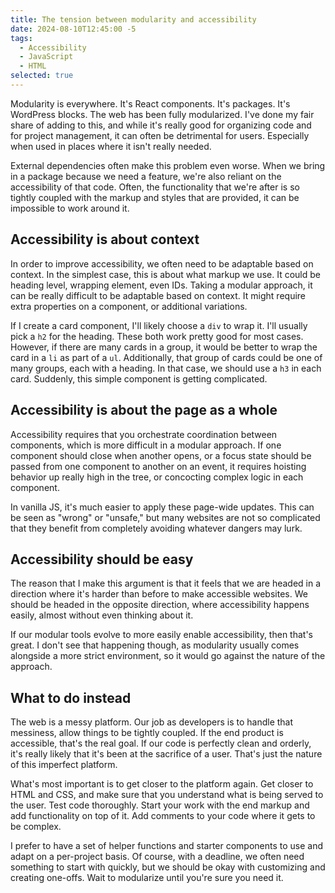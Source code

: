 ```yaml
---
title: The tension between modularity and accessibility
date: 2024-08-10T12:45:00 -5
tags:
  - Accessibility
  - JavaScript
  - HTML
selected: true
---
```

Modularity is everywhere. It's React components. It's packages. It's WordPress blocks. The web has been fully modularized. I've done my fair share of adding to this, and while it's really good for organizing code and for project management, it can often be detrimental for users. Especially when used in places where it isn't really needed.

External dependencies often make this problem even worse. When we bring in a package because we need a feature, we're also reliant on the accessibility of that code. Often, the functionality that we're after is so tightly coupled with the markup and styles that are provided, it can be impossible to work around it.

## Accessibility is about context

In order to improve accessibility, we often need to be adaptable based on context. In the simplest case, this is about what markup we use. It could be heading level, wrapping element, even IDs. Taking a modular approach, it can be really difficult to be adaptable based on context. It might require extra properties on a component, or additional variations.

If I create a card component, I'll likely choose a `div` to wrap it. I'll usually pick a `h2` for the heading. These both work pretty good for most cases. However, if there are many cards in a group, it would be better to wrap the card in a `li` as part of a `ul`. Additionally, that group of cards could be one of many groups, each with a heading. In that case, we should use a `h3` in each card. Suddenly, this simple component is getting complicated.

## Accessibility is about the page as a whole

Accessibility requires that you orchestrate coordination between components, which is more difficult in a modular approach. If one component should close when another opens, or a focus state should be passed from one component to another on an event, it requires hoisting behavior up really high in the tree, or concocting complex logic in each component.

In vanilla JS, it's much easier to apply these page-wide updates. This can be seen as "wrong" or "unsafe," but many websites are not so complicated that they benefit from completely avoiding whatever dangers may lurk.

## Accessibility should be easy

The reason that I make this argument is that it feels that we are headed in a direction where it's harder than before to make accessible websites. We should be headed in the opposite direction, where accessibility happens easily, almost without even thinking about it.

If our modular tools evolve to more easily enable accessibility, then that's great. I don't see that happening though, as modularity usually comes alongside a more strict environment, so it would go against the nature of the approach.

## What to do instead

The web is a messy platform. Our job as developers is to handle that messiness, allow things to be tightly coupled. If the end product is accessible, that's the real goal. If our code is perfectly clean and orderly, it's really likely that it's been at the sacrifice of a user. That's just the nature of this imperfect platform.

What's most important is to get closer to the platform again. Get closer to HTML and CSS, and make sure that you understand what is being served to the user. Test code thoroughly. Start your work with the end markup and add functionality on top of it. Add comments to your code where it gets to be complex.

I prefer to have a set of helper functions and starter components to use and adapt on a per-project basis. Of course, with a deadline, we often need something to start with quickly, but we should be okay with customizing and creating one-offs. Wait to modularize until you're sure you need it.